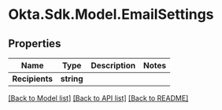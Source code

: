 # Okta.Sdk.Model.EmailSettings

## Properties

Name | Type | Description | Notes
------------ | ------------- | ------------- | -------------
**Recipients** | **string** |  | 

[[Back to Model list]](../README.md#documentation-for-models) [[Back to API list]](../README.md#documentation-for-api-endpoints) [[Back to README]](../README.md)

